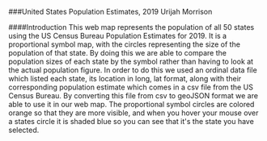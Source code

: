 ###United States Population Estimates, 2019
Urijah Morrison

####Introduction
This web map represents the population of all 50 states using the US Census Bureau Population Estimates for 2019. It is a proportional symbol map, with the circles representing the size of the population of that state. By doing this we are able to compare the population sizes of each state by the symbol rather than having to look at the actual population figure. In order to do this we used an ordinal data file which listed each state, its location in long, lat format, along with their corresponding population estimate which comes in a csv file from the US Census Bureau. By converting this file from csv to geoJSON format we are able to use it in our web map. The proportional symbol circles are colored orange so that they are more visible, and when you hover your mouse over a states circle it is shaded blue so you can see that it's the state you have selected. 
